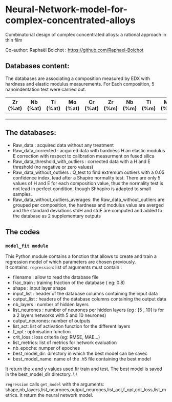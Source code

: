 # Neural-Network-model-for-complex-concentrated-alloys
Combinatorial design of complex concentrated alloys: a rational approach in thin film

Co-author: Raphaël Boichot : https://github.com/Raphael-Boichot


## Databases content:
The databases are associating a composition measured by EDX with hardness and elastic modulus measurements. For Each composition, 5 nanoindentation test were carried out.


| Zr (%at) |  Nb (%at) | Ti (%at) | Mo (%at) | Cr (%at) | Zr (%m) |  Nb (%m) | Ti (%m) | Mo (%m) | Cr (%m)   | E (GPa) | H (GPa) |                
|----------|-----------|----------|----------|---------|---------|---------|-----------|----------|----------|---------|---------|
|          |           |          |          |         |         |         |           |          |          |         |          |
|          |           |          |          |         |         |         |           |          |          |         |          |
|          |           |          |          |         |         |         |           |          |          |         |          |


## The databases:
  - Raw_data                          : acquired data without any treatment
  - Raw_data_corrected                : acquired data with hardness H an elastic modulus E correction with respect to calibration measurment on fused silica
  - Raw_data_threshold_with_outliers  : corrected data with a H and E threshold (no negative or zero values)
  - Raw_data_without_outliers         : Q_test to find extremum outliers with a 0.05 confidence index, lead after a Shapiro normality test. There are only 5 values of H and E for each composition value, thus the normality test is not lead in perfect condition, though Shhapiro is adapted to small 
                                      samples.
  - Raw_data_without_outliers_averages: the Raw_data_without_outliers are grouped per composition, the hardness and modulus valus are averged and the standard deviations stdH and stdE are computed and added to the database as 2 supplementary outputs
## The codes
### ``model_fit module``

This Python module contains a fonction that allows to create and train a regression model of which parameters are chosen previously.\
It contains: 
``regression``: list of arguments must contain : 
- filename : allow to read the database file
- frac_train : training fraction of the database ( eg: 0.8)
- shape : input layer shape 
- input_list : header of the database columns containing the input data
- output_list : headers of the database columns containing the output data
- nb_layers : number of hidden layers
- list_neurones : number of neurones per hidden layers (eg : [5 , 10] is for a 2 layers networks with 5 and 10 neurones)
- output_neurones: number of outputs
- list_act: list of activation function for the different layers
- f_opt : optmisation function 
- crit_loss : loss criteria (eg: RMSE, MAE...)
- list_metrics: list of metrics for network evaluation
- nb_epochs: numper of epoches
- best_model_dir: directory in which the best model can be savec
- best_model_name: name of the .h5 file containing the best model 

It return the x and y values used fir train and test. The best model is saved in the best_model_dir directory. \ \ 

``regression`` calls ``get_model`` with the arguments: shape,nb_layers,list_neurones,output_neurones,list_act,f_opt,crit_loss,list_metrics. It return the neural network model.  

